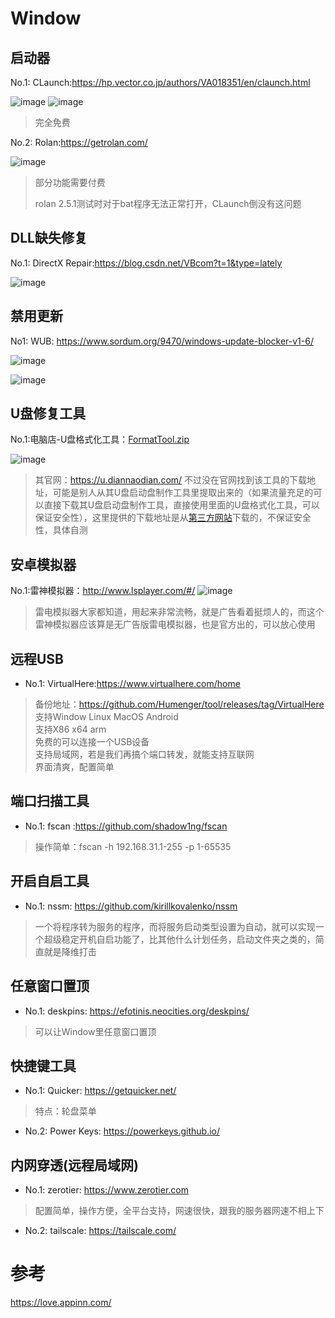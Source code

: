 # Window
## 启动器
No.1: CLaunch:https://hp.vector.co.jp/authors/VA018351/en/claunch.html

![image](https://user-images.githubusercontent.com/27600008/133387361-dcf23257-6cc1-47b1-85ae-05161f00bca3.png)
![image](https://user-images.githubusercontent.com/27600008/133387972-7c01bbee-2b74-4aa5-9b9e-7d9d02c28830.png)

> 完全免费

No.2: Rolan:https://getrolan.com/

![image](https://user-images.githubusercontent.com/27600008/133387685-9c71e4c9-a4e4-457e-be34-fb2afd9a098a.png)

> 部分功能需要付费
> 
> rolan 2.5.1测试时对于bat程序无法正常打开，CLaunch倒没有这问题
## DLL缺失修复
No.1: DirectX Repair:https://blog.csdn.net/VBcom?t=1&type=lately

![image](https://user-images.githubusercontent.com/27600008/133708644-037775ca-f1a5-4243-beeb-6e23289ece0e.png)

## 禁用更新
No1: WUB: https://www.sordum.org/9470/windows-update-blocker-v1-6/

![image](https://user-images.githubusercontent.com/27600008/133769105-52a811c3-8efd-4fc8-8af5-6ddc839ccfcd.png)

![image](https://user-images.githubusercontent.com/27600008/133768985-5d60e8c4-1d5a-4ea0-b8b5-a21f5f3e9e0a.png)

## U盘修复工具
No.1:电脑店-U盘格式化工具：[FormatTool.zip](https://github.com/Humenger/tool/files/7501561/FormatTool.zip)

![image](https://user-images.githubusercontent.com/27600008/140853745-a6071c5f-da13-4700-ab3b-cde6687e9714.png)
> 其官网：https://u.diannaodian.com/ 不过没在官网找到该工具的下载地址，可能是别人从其U盘启动盘制作工具里提取出来的（如果流量充足的可以直接下载其U盘启动盘制作工具，直接使用里面的U盘格式化工具，可以保证安全性），这里提供的下载地址是从[第三方网站](https://www.upantool.com/hfxf/xiufu/2015/FormatTool.html)下载的，不保证安全性，具体自测
## 安卓模拟器
No.1:雷神模拟器：http://www.lsplayer.com/#/ 
![image](https://user-images.githubusercontent.com/27600008/141681177-828cfbaf-051f-4c14-b0a0-cf8a132b6641.png)
> 雷电模拟器大家都知道，用起来非常流畅，就是广告看着挺烦人的，而这个雷神模拟器应该算是无广告版雷电模拟器，也是官方出的，可以放心使用

## 远程USB
- No.1: VirtualHere:https://www.virtualhere.com/home
> 备份地址：https://github.com/Humenger/tool/releases/tag/VirtualHere  
> 支持Window Linux MacOS Android  
> 支持X86 x64 arm  
> 免费的可以连接一个USB设备  
> 支持局域网，若是我们再搞个端口转发，就能支持互联网    
> 界面清爽，配置简单  

## 端口扫描工具
- No.1: fscan :https://github.com/shadow1ng/fscan
> 操作简单：fscan -h 192.168.31.1-255 -p 1-65535
## 开启自启工具
- No.1: nssm: https://github.com/kirillkovalenko/nssm  
> 一个将程序转为服务的程序，而将服务启动类型设置为自动，就可以实现一个超级稳定开机自启功能了，比其他什么计划任务，启动文件夹之类的，简直就是降维打击

## 任意窗口置顶
- No.1: deskpins: https://efotinis.neocities.org/deskpins/
> 可以让Window里任意窗口置顶
## 快捷键工具
- No.1: Quicker: https://getquicker.net/
> 特点：轮盘菜单  
- No.2: Power Keys: https://powerkeys.github.io/
## 内网穿透(远程局域网)
- No.1: zerotier: https://www.zerotier.com
> 配置简单，操作方便，全平台支持，网速很快，跟我的服务器网速不相上下
- No.2: tailscale: https://tailscale.com/
# 参考

https://love.appinn.com/
